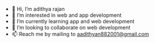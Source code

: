- 👋 Hi, I’m adithya rajan
- 👀 I’m interested in web and app development
- 🌱 I’m currently learning app and web development
- 💞️ I’m looking to collaborate on web development
- 📫 Reach me by mailing to aadithyan882001@gmail.com

<!---
adithyan882001/adithyan882001 is a ✨ special ✨ repository because its `README.md` (this file) appears on your GitHub profile.
You can click the Preview link to take a look at your changes.
--->
